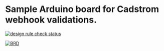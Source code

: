 # Sample Arduino board for Cadstrom webhook validations.

[![design rule check status](https://cadstrom.io/api/v1/user/Jtfinlay/project/Arduino_MEGA2560_Rev3/img/status.svg)](https://cadstrom.io/g/Jtfinlay/Arduino_MEGA2560_Rev3)

[![BRD](https://cadstrom.io/api/v1/user/Jtfinlay/project/Arduino_MEGA2560_Rev3/img/file/MEGA2560_Rev3e.png?ref=refs%2Fheads%2Fmaster)](https://cadstrom.io/g/Jtfinlay/Arduino_MEGA2560_Rev3)
